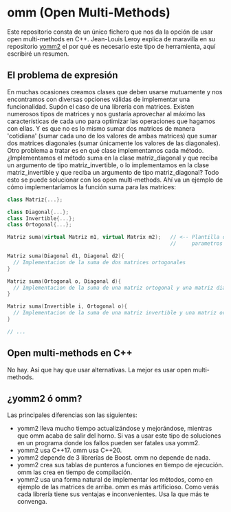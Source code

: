 # omm (Open Multi-Methods)
Este repositorio consta de un único fichero que nos da la opción de usar open multi-methods en C++. Jean-Louis Leroy explica de maravilla en su repositorio [yomm2](https://github.com/jll63/yomm2) el por qué es necesario este tipo de herramienta, aquí escribiré un resumen.

## El problema de expresión
En muchas ocasiones creamos clases que deben usarse mutuamente y nos encontramos con diversas opciones válidas de implementar una funcionalidad. Supón el caso de una librería con matrices. Existen numerosos tipos de matrices y nos gustaría aprovechar al máximo las características de cada uno para optimizar las operaciones que hagamos con ellas. Y es que no es lo mismo sumar dos matrices de manera 'cotidiana' (sumar cada uno de los valores de ambas matrices) que sumar dos matrices diagonales (sumar únicamente los valores de las diagonales). Otro problema a tratar es en qué clase implementamos cada método. ¿Implementamos el método suma en la clase matriz_diagonal y que reciba un argumento de tipo matriz_invertible, o lo implementamos en la clase matriz_invertible y que reciba un argumento de tipo matriz_diagonal? Todo esto se puede solucionar con los open multi-methods. Ahí va un ejemplo de cómo implementaríamos la función suma para las matrices:

```C++
class Matriz{...};

class Diagonal{...};
class Invertible{...};
class Ortogonal{...};

Matriz suma(virtual Matriz m1, virtual Matrix m2);   // <-- Plantilla de la función suma. Usamos virtual para indicar qué 
                                                     //     parametros son los que deseamos especializar

Matriz suma(Diagonal d1, Diagonal d2){
  // Implementacion de la suma de dos matrices ortogonales
}

Matriz suma(Ortogonal o, Diagonal d){
  // Implementacion de la suma de una matriz ortogonal y una matriz diagonal
}

Matriz suma(Invertible i, Ortogonal o){
  // Implementacion de la suma de una matriz invertible y una matriz ortogonal 
}

// ...
```

## Open multi-methods en C++
No hay. Así que hay que usar alternativas. La mejor es usar open multi-methods.

## ¿yomm2 ó omm?
Las principales diferencias son las siguientes:
* yomm2 lleva mucho tiempo actualizándose y mejorándose, mientras que omm acaba de salir del horno. Si vas a usar este tipo de soluciones en un programa donde los fallos pueden ser fatales usa yomm2.
* yomm2 usa C++17. omm usa C++20.
* yomm2 depende de 3 librerías de Boost. omm no depende de nada.
* yomm2 crea sus tablas de punteros a funciones en tiempo de ejecución. omm las crea en tiempo de compilación.
* yomm2 usa una forma natural de implementar los métodos, como en ejemplo de las matrices de arriba. omm es más artificioso.
Como verás cada librería tiene sus ventajas e inconvenientes. Usa la que más te convenga.





